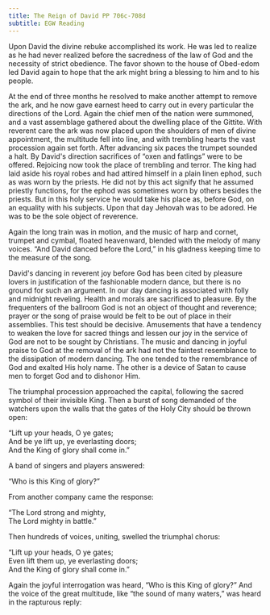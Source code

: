 ```yaml
---
title: The Reign of David PP 706c-708d
subtitle: EGW Reading
---
```


Upon David the divine rebuke accomplished its work. He was led to realize as he had never realized before the sacredness of the law of God and the necessity of strict obedience. The favor shown to the house of Obed-edom led David again to hope that the ark might bring a blessing to him and to his people.

At the end of three months he resolved to make another attempt to remove the ark, and he now gave earnest heed to carry out in every particular the directions of the Lord. Again the chief men of the nation were summoned, and a vast assemblage gathered about the dwelling place of the Gittite. With reverent care the ark was now placed upon the shoulders of men of divine appointment, the multitude fell into line, and with trembling hearts the vast procession again set forth. After advancing six paces the trumpet sounded a halt. By David's direction sacrifices of “oxen and fatlings” were to be offered. Rejoicing now took the place of trembling and terror. The king had laid aside his royal robes and had attired himself in a plain linen ephod, such as was worn by the priests. He did not by this act signify that he assumed priestly functions, for the ephod was sometimes worn by others besides the priests. But in this holy service he would take his place as, before God, on an equality with his subjects. Upon that day Jehovah was to be adored. He was to be the sole object of reverence.

Again the long train was in motion, and the music of harp and cornet, trumpet and cymbal, floated heavenward, blended with the melody of many voices. “And David danced before the Lord,” in his gladness keeping time to the measure of the song.

David's dancing in reverent joy before God has been cited by pleasure lovers in justification of the fashionable modern dance, but there is no ground for such an argument. In our day dancing is associated with folly and midnight reveling. Health and morals are sacrificed to pleasure. By the frequenters of the ballroom God is not an object of thought and reverence; prayer or the song of praise would be felt to be out of place in their assemblies. This test should be decisive. Amusements that have a tendency to weaken the love for sacred things and lessen our joy in the service of God are not to be sought by Christians. The music and dancing in joyful praise to God at the removal of the ark had not the faintest resemblance to the dissipation of modern dancing. The one tended to the remembrance of God and exalted His holy name. The other is a device of Satan to cause men to forget God and to dishonor Him.

The triumphal procession approached the capital, following the sacred symbol of their invisible King. Then a burst of song demanded of the watchers upon the walls that the gates of the Holy City should be thrown open:

“Lift up your heads, O ye gates;\
And be ye lift up, ye everlasting doors;\
And the King of glory shall come in.”

A band of singers and players answered:

“Who is this King of glory?”

From another company came the response:

“The Lord strong and mighty,\
The Lord mighty in battle.”

Then hundreds of voices, uniting, swelled the triumphal chorus:

“Lift up your heads, O ye gates;\
Even lift them up, ye everlasting doors;\
And the King of glory shall come in.”

Again the joyful interrogation was heard, “Who is this King of glory?” And the voice of the great multitude, like “the sound of many waters,” was heard in the rapturous reply: